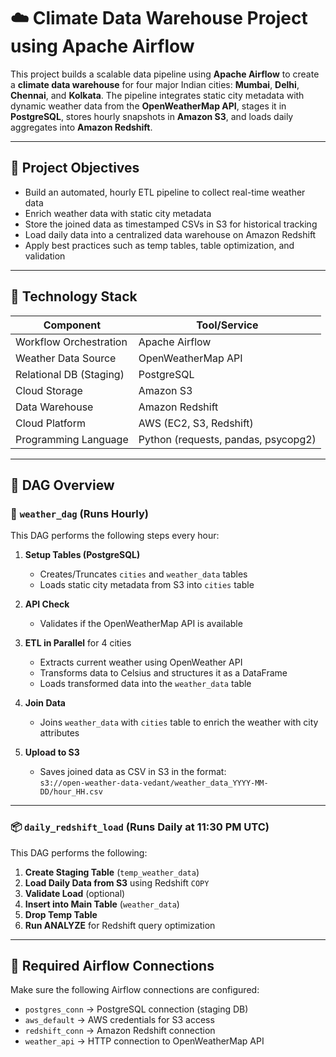 # ☁️ Climate Data Warehouse Project using Apache Airflow

This project builds a scalable data pipeline using **Apache Airflow** to create a **climate data warehouse** for four major Indian cities: **Mumbai**, **Delhi**, **Chennai**, and **Kolkata**. The pipeline integrates static city metadata with dynamic weather data from the **OpenWeatherMap API**, stages it in **PostgreSQL**, stores hourly snapshots in **Amazon S3**, and loads daily aggregates into **Amazon Redshift**.

---

## 🎯 Project Objectives

- Build an automated, hourly ETL pipeline to collect real-time weather data
- Enrich weather data with static city metadata
- Store the joined data as timestamped CSVs in S3 for historical tracking
- Load daily data into a centralized data warehouse on Amazon Redshift
- Apply best practices such as temp tables, table optimization, and validation

---

## 🧱 Technology Stack

| Component     | Tool/Service         |
|---------------|----------------------|
| Workflow Orchestration | Apache Airflow |
| Weather Data Source    | OpenWeatherMap API |
| Relational DB (Staging) | PostgreSQL |
| Cloud Storage           | Amazon S3 |
| Data Warehouse          | Amazon Redshift |
| Cloud Platform          | AWS (EC2, S3, Redshift) |
| Programming Language    | Python (requests, pandas, psycopg2) |

---

## 📌 DAG Overview

### 🔁 `weather_dag` (Runs **Hourly**)

This DAG performs the following steps every hour:

1. **Setup Tables (PostgreSQL)**  
   - Creates/Truncates `cities` and `weather_data` tables
   - Loads static city metadata from S3 into `cities` table

2. **API Check**  
   - Validates if the OpenWeatherMap API is available

3. **ETL in Parallel** for 4 cities  
   - Extracts current weather using OpenWeather API
   - Transforms data to Celsius and structures it as a DataFrame
   - Loads transformed data into the `weather_data` table

4. **Join Data**  
   - Joins `weather_data` with `cities` table to enrich the weather with city attributes

5. **Upload to S3**  
   - Saves joined data as CSV in S3 in the format:  
     `s3://open-weather-data-vedant/weather_data_YYYY-MM-DD/hour_HH.csv`

---

### 📦 `daily_redshift_load` (Runs **Daily at 11:30 PM UTC**)

This DAG performs the following:

1. **Create Staging Table** (`temp_weather_data`)
2. **Load Daily Data from S3** using Redshift `COPY`
3. **Validate Load** (optional)
4. **Insert into Main Table** (`weather_data`)
5. **Drop Temp Table**
6. **Run ANALYZE** for Redshift query optimization

---

## 🔐 Required Airflow Connections

Make sure the following Airflow connections are configured:

- `postgres_conn` → PostgreSQL connection (staging DB)
- `aws_default` → AWS credentials for S3 access
- `redshift_conn` → Amazon Redshift connection
- `weather_api` → HTTP connection to OpenWeatherMap API
